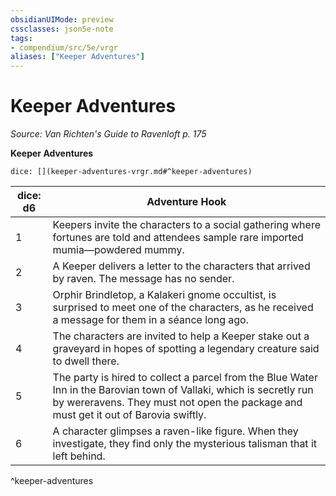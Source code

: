 ```yaml
---
obsidianUIMode: preview
cssclasses: json5e-note
tags:
- compendium/src/5e/vrgr
aliases: ["Keeper Adventures"]
---
```

# Keeper Adventures
*Source: Van Richten's Guide to Ravenloft p. 175* 

**Keeper Adventures**

`dice: [](keeper-adventures-vrgr.md#^keeper-adventures)`

| dice: d6 | Adventure Hook |
|----------|----------------|
| 1 | Keepers invite the characters to a social gathering where fortunes are told and attendees sample rare imported mumia—powdered mummy. |
| 2 | A Keeper delivers a letter to the characters that arrived by raven. The message has no sender. |
| 3 | Orphir Brindletop, a Kalakeri gnome occultist, is surprised to meet one of the characters, as he received a message for them in a séance long ago. |
| 4 | The characters are invited to help a Keeper stake out a graveyard in hopes of spotting a legendary creature said to dwell there. |
| 5 | The party is hired to collect a parcel from the Blue Water Inn in the Barovian town of Vallaki, which is secretly run by wereravens. They must not open the package and must get it out of Barovia swiftly. |
| 6 | A character glimpses a raven-like figure. When they investigate, they find only the mysterious talisman that it left behind. |
^keeper-adventures